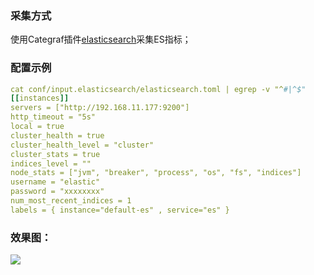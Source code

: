 ### 采集方式

使用Categraf插件[elasticsearch](https://github.com/flashcatcloud/categraf/blob/main/conf/input.elasticsearch/elasticsearch.toml)采集ES指标；

### 配置示例

```yaml
cat conf/input.elasticsearch/elasticsearch.toml | egrep -v "^#|^$"
[[instances]]
servers = ["http://192.168.11.177:9200"]
http_timeout = "5s"
local = true
cluster_health = true
cluster_health_level = "cluster"
cluster_stats = true
indices_level = ""
node_stats = ["jvm", "breaker", "process", "os", "fs", "indices"]
username = "elastic"
password = "xxxxxxxx"
num_most_recent_indices = 1
labels = { instance="default-es" , service="es" }
```

### 效果图：

![](http://download.flashcat.cloud/uPic/es-dashboard.jpeg)